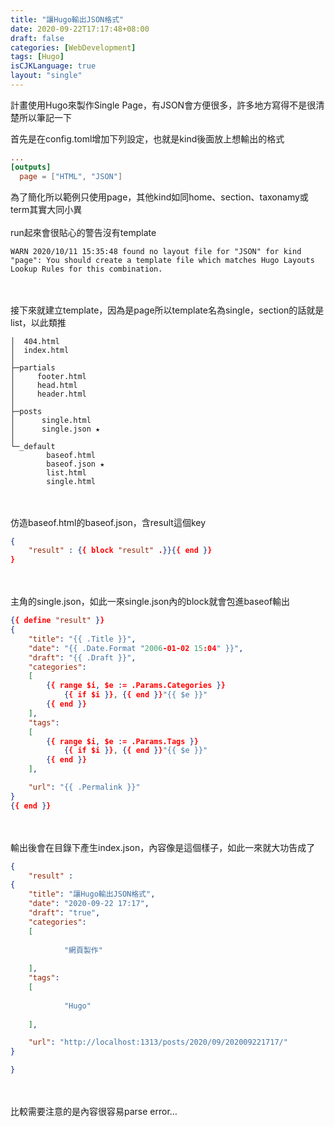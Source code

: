 ```yaml
---
title: "讓Hugo輸出JSON格式"
date: 2020-09-22T17:17:48+08:00
draft: false
categories: [WebDevelopment]
tags: [Hugo]
isCJKLanguage: true
layout: "single"
---
```

計畫使用Hugo來製作Single Page，有JSON會方便很多，許多地方寫得不是很清楚所以筆記一下

<!--more-->
首先是在config.toml增加下列設定，也就是kind後面放上想輸出的格式
```:config.toml
...
[outputs]
  page = ["HTML", "JSON"]
```
為了簡化所以範例只使用page，其他kind如同home、section、taxonamy或term其實大同小異
<br></br>
run起來會很貼心的警告沒有template
```
WARN 2020/10/11 15:35:48 found no layout file for "JSON" for kind "page": You should create a template file which matches Hugo Layouts Lookup Rules for this combination.
```
<br></br>
接下來就建立template，因為是page所以template名為single，section的話就是list，以此類推
```
│  404.html
│  index.html
│
├─partials
│     footer.html
│     head.html
│     header.html
│
├─posts
│      single.html
│      single.json ★
│
└─_default
        baseof.html
        baseof.json ★
        list.html
        single.html
```
<br></br>
仿造baseof.html的baseof.json，含result這個key
```:_default/baseof.json
{
    "result" : {{ block "result" .}}{{ end }}
}
```
<br></br>
主角的single.json，如此一來single.json內的block就會包進baseof輸出
```posts/single.json
{{ define "result" }}
{
    "title": "{{ .Title }}",
    "date": "{{ .Date.Format "2006-01-02 15:04" }}",
    "draft": "{{ .Draft }}",
    "categories": 
    [
        {{ range $i, $e := .Params.Categories }}
            {{ if $i }}, {{ end }}"{{ $e }}"
        {{ end }}
    ],
    "tags":
    [
        {{ range $i, $e := .Params.Tags }}
            {{ if $i }}, {{ end }}"{{ $e }}"
        {{ end }}
    ],

    "url": "{{ .Permalink }}"
}
{{ end }}
```
<br></br>
輸出後會在目錄下產生index.json，內容像是這個樣子，如此一來就大功告成了
```:posts/202009221717/index.json
{
    "result" : 
{
    "title": "讓Hugo輸出JSON格式",
    "date": "2020-09-22 17:17",
    "draft": "true",
    "categories": 
    [
        
            "網頁製作"
        
    ],
    "tags":
    [
        
            "Hugo"
        
    ],

    "url": "http://localhost:1313/posts/2020/09/202009221717/"
}

}
```
<br></br>
比較需要注意的是內容很容易parse error…